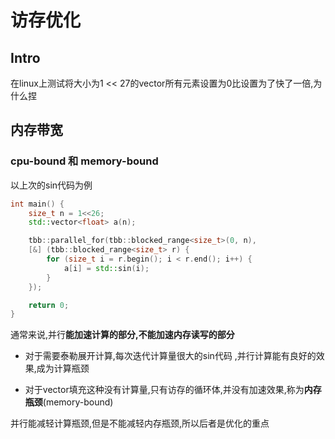 # 访存优化

## Intro

在linux上测试将大小为1 << 27的vector所有元素设置为0比设置为了快了一倍,为什么捏

## 内存带宽

### cpu-bound 和 memory-bound

以上次的sin代码为例

```cpp
int main() {
    size_t n = 1<<26;
    std::vector<float> a(n);

    tbb::parallel_for(tbb::blocked_range<size_t>(0, n),
    [&] (tbb::blocked_range<size_t> r) {
        for (size_t i = r.begin(); i < r.end(); i++) {
            a[i] = std::sin(i);
        }
    });

    return 0;
}
```

通常来说,并行**能加速计算的部分,不能加速内存读写的部分**

* 对于需要泰勒展开计算,每次迭代计算量很大的sin代码 ,并行计算能有良好的效果,成为计算瓶颈

* 对于vector填充这种没有计算量,只有访存的循环体,并没有加速效果,称为**内存瓶颈**(memory-bound)

并行能减轻计算瓶颈,但是不能减轻内存瓶颈,所以后者是优化的重点

